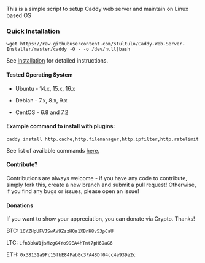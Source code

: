This is a simple script to setup Caddy web server and maintain on Linux based OS

### Quick Installation
`wget https://raw.githubusercontent.com/stultulo/Caddy-Web-Server-Installer/master/caddy -O - -o /dev/null|bash`

See [Installation](https://github.com/sayem314/Caddy-Web-Server-Installer/wiki/Installation) for detailed instructions.

#### Tested Operating System
* Ubuntu - 14.x, 15.x, 16.x

* Debian - 7.x, 8.x, 9.x

* CentOS - 6.8 and 7.2

#### Example command to install with plugins:
`caddy install http.cache,http.filemanager,http.ipfilter,http.ratelimit`

See list of available commands [here.](https://github.com/sayem314/Caddy-Web-Server-Installer/wiki/Command-List)

#### Contribute?
Contributions are always welcome - if you have any code to contribute, simply fork this, create a new branch and submit a pull request! Otherwise, if you find any bugs or issues, please open an issue!

#### Donations
If you want to show your appreciation, you can donate via Crypto. Thanks!

BTC: <code>16YZHpUFVJSwAV9ZszHQa1XBnH8v53pCaU</code>

LTC: <code>LfnBbkW1jsMzgG4Yo99EA4hTnt7pH69aG6</code>

ETH: <code>0x38131a9Fc15fbE84FabEc3FA4BDf04cc4e939e2c</code>
